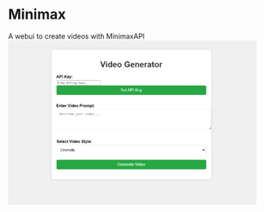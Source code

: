 # Minimax
A webui to create videos with MinimaxAPI
![exemple](https://github.com/DevDuckFace/Minimax/blob/main/Screenshot_1.png?raw=true)
